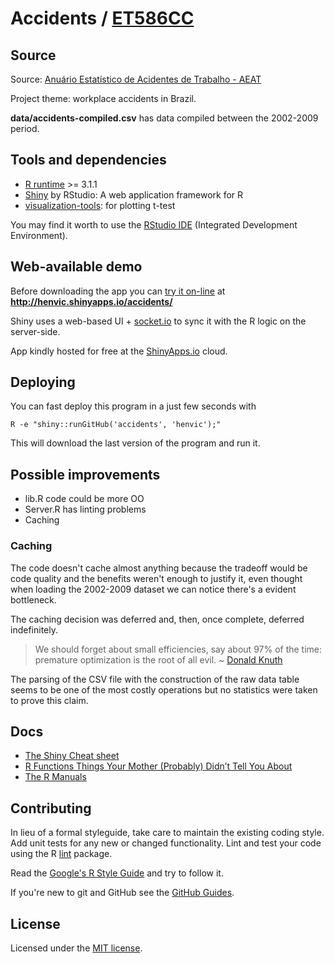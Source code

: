 # Accidents / [ET586CC](https://sites.google.com/a/cin.ufpe.br/et586cc/)

## Source
Source: [Anuário Estatístico de Acidentes de Trabalho - AEAT](http://dados.gov.br/dataset/anuario-estatistico-de-acidentes-de-trabalho)

Project theme: workplace accidents in Brazil.

**data/accidents-compiled.csv** has data compiled between the 2002-2009 period.


## Tools and dependencies
* [R runtime](http://cran.rstudio.com/) >= 3.1.1
* [Shiny](http://shiny.rstudio.com/) by RStudio: A web application framework for R
* [visualization-tools](http://cran.r-project.org/web/packages/visualizationTools/index.html): for plotting t-test

You may find it worth to use the [RStudio IDE](http://www.rstudio.com/) (Integrated Development Environment).

## Web-available demo
Before downloading the app you can [try it on-line](http://henvic.shinyapps.io/accidents/) at **http://henvic.shinyapps.io/accidents/**

Shiny uses a web-based UI + [socket.io](http://socket.io/) to sync it with the R logic on the server-side.

App kindly hosted for free at the [ShinyApps.io](https://www.shinyapps.io) cloud.

## Deploying
You can fast deploy this program in a just few seconds with

```
R -e "shiny::runGitHub('accidents', 'henvic');"
```

This will download the last version of the program and run it.

## Possible improvements
* lib.R code could be more OO
* Server.R has linting problems
* Caching

### Caching
The code doesn't cache almost anything because the tradeoff would be code quality and the benefits weren't enough to justify it, even thought when loading the 2002-2009 dataset we can notice there's a evident bottleneck.

The caching decision was deferred and, then, once complete, deferred indefinitely.

> We should forget about small efficiencies, say about 97% of the time: premature optimization is the root of all evil. ~ [Donald Knuth](http://cs.stanford.edu/~uno/)

The parsing of the CSV file with the construction of the raw data table seems to be one of the most costly operations but no statistics were taken to prove this claim.

## Docs
* [The Shiny Cheat sheet](http://shiny.rstudio.com/articles/cheatsheet.html)
* [R Functions Things Your Mother (Probably) Didn’t Tell You About](https://www.stat.auckland.ac.nz/~ihaka/downloads/Waikato-WRUG.pdf)
* [The R Manuals](http://cran.r-project.org/manuals.html)

## Contributing
In lieu of a formal styleguide, take care to maintain the existing coding style. Add unit tests for any new or changed functionality. Lint and test your code using the R [lint](http://cran.r-project.org/web/packages/lint/index.html) package.

Read the [Google's R Style Guide](http://google-styleguide.googlecode.com/svn/trunk/Rguide.xml) and try to follow it.

If you're new to git and GitHub see the [GitHub Guides](https://guides.github.com/).

## License
Licensed under the [MIT license](http://henvic.mit-license.org/).

